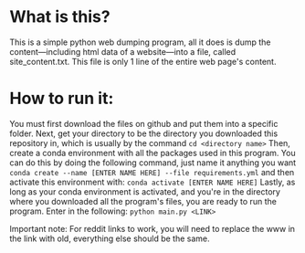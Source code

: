 # What is this?
This is a simple python web dumping program, all it does is dump the 
content—including html data of a website—into a file, called site_content.txt. This
file is only 1 line of the entire web page's content.

# How to run it:
You must first download the files on github and put them into a specific folder.
Next, get your directory to be the directory you downloaded this repository in,
which is usually by the command ```cd <directory name>```
Then, create a conda environment with all the packages used in this program.
You can do this by doing the following command, just name it anything you want
```conda create --name [ENTER NAME HERE] --file requirements.yml```
and then activate this environment with:
```conda activate [ENTER NAME HERE]```
Lastly, as long as your conda environment is activated, and you're in the directory
where you downloaded all the program's files, you are ready to run the program.
Enter in the following:
```python main.py <LINK>```

Important note: For reddit links to work, you will need to replace the www in the link with old,
everything else should be the same.

